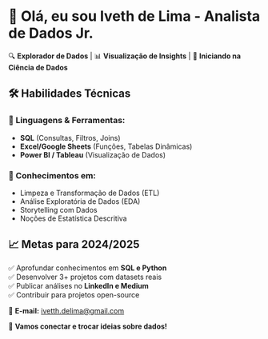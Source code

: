 # 👋 Olá, eu sou Iveth de Lima - Analista de Dados Jr.

🔍 **Explorador de Dados** | 📊 **Visualização de Insights** | 🚀 **Iniciando na Ciência de Dados**

## 🛠️ Habilidades Técnicas

### 📌 Linguagens & Ferramentas:
- **SQL** (Consultas, Filtros, Joins)
- **Excel/Google Sheets** (Funções, Tabelas Dinâmicas)
- **Power BI / Tableau** (Visualização de Dados)

### 📌 Conhecimentos em:
- Limpeza e Transformação de Dados (ETL)
- Análise Exploratória de Dados (EDA)
- Storytelling com Dados
- Noções de Estatística Descritiva

## 📈 Metas para 2024/2025

✅ Aprofundar conhecimentos em **SQL e Python**  
✅ Desenvolver 3+ projetos com datasets reais  
✅ Publicar análises no **LinkedIn e Medium**  
✅ Contribuir para projetos open-source

 
📧 **E-mail:** ivetth.delima@gmail.com 


🔹 **Vamos conectar e trocar ideias sobre dados!**

